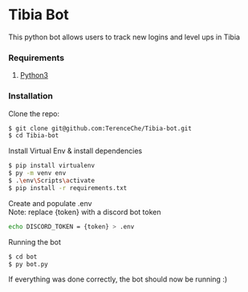 # Tibia Bot

This python bot allows users to track new logins and level ups in Tibia

### Requirements

1. [Python3](https://www.python.org/downloads/)

### Installation

Clone the repo:

```bash
$ git clone git@github.com:TerenceChe/Tibia-bot.git
$ cd Tibia-bot
```

Install Virtual Env & install dependencies

```bash
$ pip install virtualenv
$ py -m venv env
$ .\env\Scripts\activate
$ pip install -r requirements.txt
```

Create and populate .env<br />
Note: replace {token} with a discord bot token

```bash
echo DISCORD_TOKEN = {token} > .env
```

Running the bot

```bash
$ cd bot
$ py bot.py
```

If everything was done correctly, the bot should now be running :)
